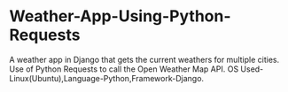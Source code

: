 # Weather-App-Using-Python-Requests
A weather app in Django that gets the current weathers for multiple cities.
Use of Python Requests to call the Open Weather Map API.
OS Used-Linux(Ubuntu),Language-Python,Framework-Django.
